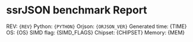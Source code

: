 # ssrJSON benchmark Report

REV:            `{REV}`
Python:         `{PYTHON}`
Orjson:         `{ORJSON_VER}`
Generated time: {TIME}
OS:             {OS}
SIMD flag:      {SIMD_FLAGS}
Chipset:        {CHIPSET}
Memory:         {MEM}
